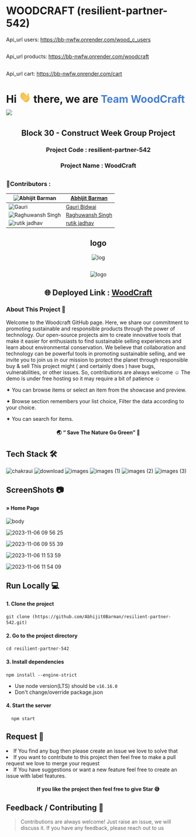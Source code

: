 # WOODCRAFT (resilient-partner-542)

Api_url users: https://bb-nwfw.onrender.com/wood_c_users
##

Api_url products: https://bb-nwfw.onrender.com/woodcraft
##
Api_url cart: https://bb-nwfw.onrender.com/cart

# Hi <img src="https://raw.githubusercontent.com/ABSphreak/ABSphreak/master/gifs/Hi.gif" width="33"> there, we are <span style="color: #447ED5">Team  WoodCraft</span><img src="https://camo.githubusercontent.com/d3359cb00ab0b5ed8f2e1fe3fceb4fbaf3b614340f8c0db99c17b9f50b351770/68747470733a2f2f656d6f6a69732e736c61636b6d6f6a69732e636f6d2f656d6f6a69732f696d616765732f313533313834393433302f343234362f626c6f622d73756e676c61737365732e6769663f31353331383439343330" width="33">

                                                 


<div align="center">
       
 <h2>Block 30 - Construct Week Group Project</h2>
 <h3>Project Code : resilient-partner-542 </h3>
  <h3>Project Name : WoodCraft </h3>
  

 </div>


##




<div align="center">
<h3 align="left">👷Contributors :</h3>
 
| ![Abhijit Barman](https://github.com/Anburaj07/vogue-pocket-8479/assets/118152296/3d67baa2-3855-44e9-859a-f5cf120e27a3) | [Abhijit Barman](https://github.com/Abhijit0Barman) |
| --- | --- |
| <img src="https://avatars.githubusercontent.com/u/77391820?v=4" alt="Gauri" width="100" height="100"> | [Gauri Bidwai](https://github.com/gitusergb) |
|  <img src="https://avatars.githubusercontent.com/u/121174683?v=4" alt="Raghuwansh Singh" width="100" height="100">  | [Raghuwansh Singh](https://github.com/wansh786) |
| <img src="#" alt="rutik jadhav" width="100" height="100"> | [rutik jadhav](https://github.com/hrutik2) |

</div>

##

<div align="center">

 ## logo 


![log](https://github.com/Abhijit0Barman/resilient-partner-542/assets/113384779/1ea51dd8-20dd-4659-9abd-b5f67d1616f5)

 ##


![logo](https://github.com/Abhijit0Barman/hulking-income-7436/assets/113384779/a7d6e8fc-f486-41b3-a74e-ce5cad8307a3)



 

 

 ## 🌐 Deployed Link : [WoodCraft](https://resilient-partner-542.vercel.app/)
 

          
 

 </div>









  


<h3 align="left"> About This Project 📖</h3>


 
 <div aling="left">
  <p>   Welcome to the Woodcraft GitHub page. Here, we share our commitment to promoting sustainable and responsible products through the power of technology. Our open-source projects aim to create innovative tools that make it easier for enthusiasts to find sustainable selling experiences and learn about environmental conservation. We believe that collaboration and technology can be powerful tools in promoting sustainable selling, and we invite you to join us in our mission to protect the planet through responsible buy & sell
This project might ( and certainly does ) have bugs, vulnerabilities, or other issues. So, contributions are always welcome ☺
 The demo is under free hosting so it may require a bit of patience ☺ </p>



  
 </div>
   
    

✦ You can browse items or select an item from the showcase and preview.

✦ Browse section remembers your list choice, Filter the data according to your choice.

✦ You can search for items.
 <div align="center">
   <h4> 🌏 “ Save The Nature   Go Green” 🌴 </h4>
   </div>
   
   

##


## Tech Stack 🛠
![chakraui](https://github.com/Abhijit0Barman/resilient-partner-542/assets/113384779/2c71e5e2-f442-40f5-bc8f-b8d128af61fe)
![download](https://github.com/Abhijit0Barman/resilient-partner-542/assets/113384779/503a2325-4de5-43ea-8bf2-e922c47d903f)
![images](https://github.com/Abhijit0Barman/resilient-partner-542/assets/113384779/2bee1725-5f4d-4fa5-94c3-9069db0ea4c6)
![images (1)](https://github.com/Abhijit0Barman/resilient-partner-542/assets/113384779/fc956a2d-bad0-491e-b611-05b737ecac83)
![images (2)](https://github.com/Abhijit0Barman/resilient-partner-542/assets/113384779/25b75d3d-6579-497e-8048-a9f61dfc72c2)
![images (3)](https://github.com/Abhijit0Barman/resilient-partner-542/assets/113384779/91f92448-d376-4dc2-83cc-8f202c6e6590)


##

## ScreenShots 📷
<h4>» Home Page </h4>

![body](https://github.com/Abhijit0Barman/resilient-partner-542/assets/113384779/d0be35ee-c5e0-4055-b44b-fbffcf193d28)


![2023-11-06 09 56 25](https://github.com/Abhijit0Barman/resilient-partner-542/assets/113384779/0972d08b-8600-444b-b63a-be35f0731c75)


![2023-11-06 09 55 39](https://github.com/Abhijit0Barman/resilient-partner-542/assets/113384779/d245ef03-fede-4cff-9b49-79304078586b)

![2023-11-06 11 53 59](https://github.com/Abhijit0Barman/resilient-partner-542/assets/113384779/8bd76649-4004-42bb-babf-de4216adde0b)

![2023-11-06 11 54 09](https://github.com/Abhijit0Barman/resilient-partner-542/assets/113384779/2eabbc0c-0228-479a-b561-1f91d9b10d70)


 ##
   

 
 ##
 
## Run Locally  💻

<h4>1. Clone the project </h4>

```
git clone (https://github.com/Abhijit0Barman/resilient-partner-542.git)

```

<h4>2. Go to the project directory </h4> 

```
cd resilient-partner-542
```
<h4>3. Install dependencies </h4> 

```
npm install --engine-strict
```
- Use node version(LTS) should be `v16.16.0`
- Don't change/override package.json


<h4>4. Start the server </h4>

```
  npm start
```
##

## Request  🤗
<div>
<li>If You find any bug then please create an issue we love to solve that</li>
<li>If you want to contribute to this project then feel free to make a pull request we love to merge your request</li>
<li>If You have suggestions or want a new feature feel free to create an issue with label features.</li>
 </div>
   
  <div align="center">
   <h4>  If you like the project then feel free to give Star 😅</h4>
   </div>
  
 ## Feedback / Contributing 🤝
 > Contributions are always welcome! Just raise an issue, we will discuss it.
  > If you have any feedback, please reach out to us <a href="mailto: abhijitbarman96@gmail.com"></a>




 






